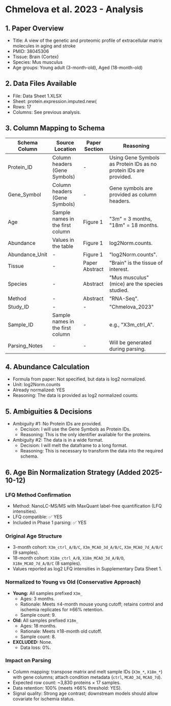 # Chmelova et al. 2023 - Analysis

## 1. Paper Overview
- Title: A view of the genetic and proteomic profile of extracellular matrix molecules in aging and stroke
- PMID: 38045306
- Tissue: Brain (Cortex)
- Species: Mus musculus
- Age groups: Young adult (3-month-old), Aged (18-month-old)

## 2. Data Files Available
- File: Data Sheet 1.XLSX
- Sheet: protein.expression.imputed.new(
- Rows: 17
- Columns: See previous analysis.

## 3. Column Mapping to Schema
| Schema Column | Source Location | Paper Section | Reasoning |
|---|---|---|---|
| Protein_ID | Column headers (Gene Symbols) | - | Using Gene Symbols as Protein IDs as no protein IDs are provided. |
| Gene_Symbol | Column headers (Gene Symbols) | - | Gene symbols are provided as column headers. |
| Age | Sample names in the first column | Figure 1 | "3m" = 3 months, "18m" = 18 months. |
| Abundance | Values in the table | Figure 1 | log2Norm.counts. |
| Abundance_Unit | - | Figure 1 | "log2Norm.counts". |
| Tissue | - | Paper Abstract | "Brain" is the tissue of interest. |
| Species | - | Abstract | "Mus musculus" (mice) are the species studied. |
| Method | - | Abstract | "RNA-Seq". |
| Study_ID | - | - | "Chmelova_2023" |
| Sample_ID | Sample names in the first column | - | e.g., "X3m_ctrl_A". |
| Parsing_Notes | - | - | Will be generated during parsing. |

## 4. Abundance Calculation
- Formula from paper: Not specified, but data is log2 normalized.
- Unit: log2Norm.counts
- Already normalized: YES
- Reasoning: The data is provided as log2 normalized counts.

## 5. Ambiguities & Decisions
- Ambiguity #1: No Protein IDs are provided.
  - Decision: I will use the Gene Symbols as Protein IDs.
  - Reasoning: This is the only identifier available for the proteins.
- Ambiguity #2: The data is in a wide format.
  - Decision: I will melt the dataframe to a long format.
  - Reasoning: This is necessary to transform the data into the required schema.
## 6. Age Bin Normalization Strategy (Added 2025-10-12)

### LFQ Method Confirmation
- Method: NanoLC-MS/MS with MaxQuant label-free quantification (LFQ intensities).
- LFQ compatible: ✅ YES
- Included in Phase 1 parsing: ✅ YES

### Original Age Structure
- 3-month cohort: `X3m_ctrl_A/B/C`, `X3m_MCAO_3d_A/B/C`, `X3m_MCAO_7d_A/B/C` (9 samples).
- 18-month cohort: `X18m_ctrl_A/B`, `X18m_MCAO_3d_A/B/D`, `X18m_MCAO_7d_A/B/C` (8 samples).
- Values reported as log2 LFQ intensities in Supplementary Data Sheet 1.

### Normalized to Young vs Old (Conservative Approach)
- **Young:** All samples prefixed `X3m_`
  - Ages: 3 months.
  - Rationale: Meets ≤4-month mouse young cutoff; retains control and ischemia replicates for ≥66% retention.
  - Sample count: 9.
- **Old:** All samples prefixed `X18m_`
  - Ages: 18 months.
  - Rationale: Meets ≥18-month old cutoff.
  - Sample count: 8.
- **EXCLUDED:** None.
  - Data loss: 0%.

### Impact on Parsing
- Column mapping: transpose matrix and melt sample IDs (`X3m_*`, `X18m_*`) with gene columns; attach condition metadata (`ctrl`, `MCAO_3d`, `MCAO_7d`).
- Expected row count: ~3,830 proteins × 17 samples.
- Data retention: 100% (meets ≥66% threshold: YES).
- Signal quality: Strong age contrast; downstream models should allow covariate for ischemia status.
